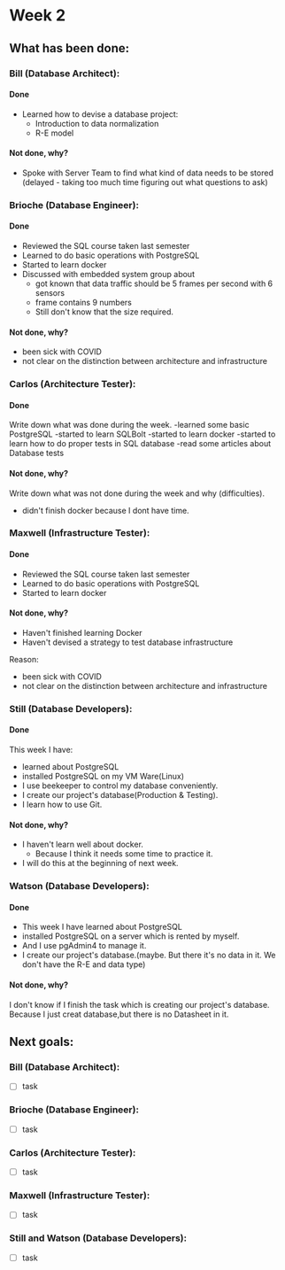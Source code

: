 # Week 2

## What has been done:

### Bill (Database Architect):

#### Done
- Learned how to devise a database project:
  - Introduction to data normalization
  - R-E model

#### Not done, why?
- Spoke with Server Team to find what kind of data needs to be stored (delayed - taking too much time figuring out what questions to ask)


### Brioche (Database Engineer):

#### Done
- Reviewed the SQL course taken last semester
- Learned to do basic operations with PostgreSQL
- Started to learn docker
- Discussed with embedded system group about  
  - got known that data traffic should be 5 frames per second with 6 sensors
  - frame contains 9 numbers
  - Still don't know that the size required.

#### Not done, why?
- been sick with COVID
- not clear on the distinction between architecture and infrastructure

### Carlos (Architecture Tester):

#### Done
Write down what was done during the week.
-learned some basic PostgreSQL
-started to learn SQLBolt
-started to learn docker
-started to learn how to do proper tests in SQL database
-read some articles about Database tests

#### Not done, why?
Write down what was not done during the week and why (difficulties).
- didn't finish docker because I dont have time.


### Maxwell (Infrastructure Tester):

#### Done
- Reviewed the SQL course taken last semester
- Learned to do basic operations with PostgreSQL
- Started to learn docker

#### Not done, why?
- Haven't finished learning Docker
- Haven't devised a strategy to test database infrastructure

Reason: 
  - been sick with COVID
  - not clear on the distinction between architecture and infrastructure

### Still (Database Developers):

#### Done
This week I have:
- learned about PostgreSQL
- installed PostgreSQL on my VM Ware(Linux)
- I use beekeeper to control my database conveniently. 
- I create our project's database(Production & Testing). 
- I learn how to use Git.

#### Not done, why?
- I haven't learn well about docker. 
  - Because I think it needs some time to practice it.
- I will do this at the beginning of next week.

### Watson  (Database Developers):

#### Done
- This week I have learned about PostgreSQL
- installed PostgreSQL on a server which is rented by myself. 
- And I use pgAdmin4 to manage it.
- I create our project's database.(maybe. But there it's no data in it. We don't have the R-E and data type)

#### Not done, why?
I don't know if I finish the task which is creating our project's database. Because I just creat database,but there is no Datasheet in it.


## Next goals:

### Bill (Database Architect):

- [ ] task

### Brioche (Database Engineer):

- [ ] task

### Carlos (Architecture Tester):

- [ ] task

### Maxwell (Infrastructure Tester):

- [ ] task

### Still and Watson (Database Developers):

- [ ] task
